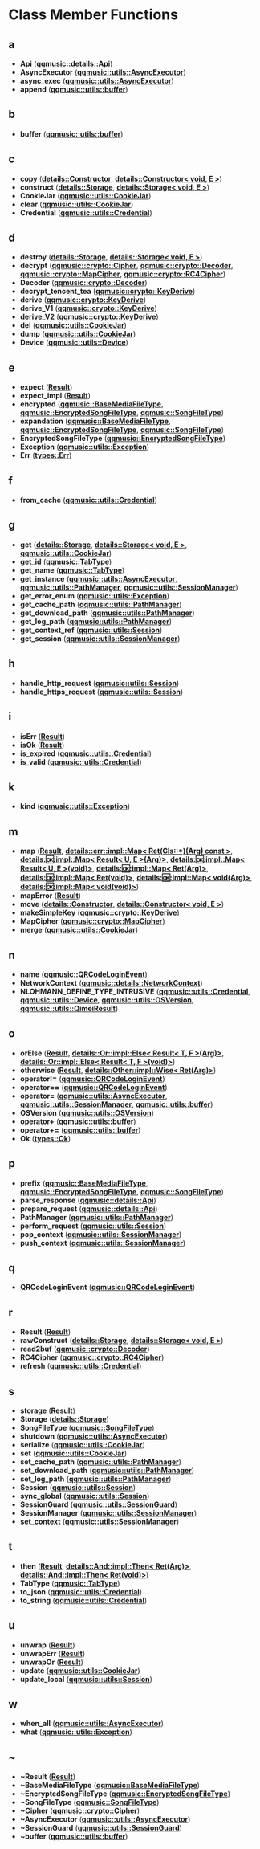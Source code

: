 
# Class Member Functions



## a

* **Api** ([**qqmusic::details::Api**](classqqmusic_1_1details_1_1Api.md))
* **AsyncExecutor** ([**qqmusic::utils::AsyncExecutor**](classqqmusic_1_1utils_1_1AsyncExecutor.md))
* **async\_exec** ([**qqmusic::utils::AsyncExecutor**](classqqmusic_1_1utils_1_1AsyncExecutor.md))
* **append** ([**qqmusic::utils::buffer**](classqqmusic_1_1utils_1_1buffer.md))


## b

* **buffer** ([**qqmusic::utils::buffer**](classqqmusic_1_1utils_1_1buffer.md))


## c

* **copy** ([**details::Constructor**](structdetails_1_1Constructor.md), [**details::Constructor&lt; void, E &gt;**](structdetails_1_1Constructor_3_01void_00_01E_01_4.md))
* **construct** ([**details::Storage**](structdetails_1_1Storage.md), [**details::Storage&lt; void, E &gt;**](structdetails_1_1Storage_3_01void_00_01E_01_4.md))
* **CookieJar** ([**qqmusic::utils::CookieJar**](classqqmusic_1_1utils_1_1CookieJar.md))
* **clear** ([**qqmusic::utils::CookieJar**](classqqmusic_1_1utils_1_1CookieJar.md))
* **Credential** ([**qqmusic::utils::Credential**](classqqmusic_1_1utils_1_1Credential.md))


## d

* **destroy** ([**details::Storage**](structdetails_1_1Storage.md), [**details::Storage&lt; void, E &gt;**](structdetails_1_1Storage_3_01void_00_01E_01_4.md))
* **decrypt** ([**qqmusic::crypto::Cipher**](classqqmusic_1_1crypto_1_1Cipher.md), [**qqmusic::crypto::Decoder**](classqqmusic_1_1crypto_1_1Decoder.md), [**qqmusic::crypto::MapCipher**](classqqmusic_1_1crypto_1_1MapCipher.md), [**qqmusic::crypto::RC4Cipher**](classqqmusic_1_1crypto_1_1RC4Cipher.md))
* **Decoder** ([**qqmusic::crypto::Decoder**](classqqmusic_1_1crypto_1_1Decoder.md))
* **decrypt\_tencent\_tea** ([**qqmusic::crypto::KeyDerive**](classqqmusic_1_1crypto_1_1KeyDerive.md))
* **derive** ([**qqmusic::crypto::KeyDerive**](classqqmusic_1_1crypto_1_1KeyDerive.md))
* **derive\_V1** ([**qqmusic::crypto::KeyDerive**](classqqmusic_1_1crypto_1_1KeyDerive.md))
* **derive\_V2** ([**qqmusic::crypto::KeyDerive**](classqqmusic_1_1crypto_1_1KeyDerive.md))
* **del** ([**qqmusic::utils::CookieJar**](classqqmusic_1_1utils_1_1CookieJar.md))
* **dump** ([**qqmusic::utils::CookieJar**](classqqmusic_1_1utils_1_1CookieJar.md))
* **Device** ([**qqmusic::utils::Device**](structqqmusic_1_1utils_1_1Device.md))


## e

* **expect** ([**Result**](structResult.md))
* **expect\_impl** ([**Result**](structResult.md))
* **encrypted** ([**qqmusic::BaseMediaFileType**](classqqmusic_1_1BaseMediaFileType.md), [**qqmusic::EncryptedSongFileType**](classqqmusic_1_1EncryptedSongFileType.md), [**qqmusic::SongFileType**](classqqmusic_1_1SongFileType.md))
* **expandation** ([**qqmusic::BaseMediaFileType**](classqqmusic_1_1BaseMediaFileType.md), [**qqmusic::EncryptedSongFileType**](classqqmusic_1_1EncryptedSongFileType.md), [**qqmusic::SongFileType**](classqqmusic_1_1SongFileType.md))
* **EncryptedSongFileType** ([**qqmusic::EncryptedSongFileType**](classqqmusic_1_1EncryptedSongFileType.md))
* **Exception** ([**qqmusic::utils::Exception**](classqqmusic_1_1utils_1_1Exception.md))
* **Err** ([**types::Err**](structtypes_1_1Err.md))


## f

* **from\_cache** ([**qqmusic::utils::Credential**](classqqmusic_1_1utils_1_1Credential.md))


## g

* **get** ([**details::Storage**](structdetails_1_1Storage.md), [**details::Storage&lt; void, E &gt;**](structdetails_1_1Storage_3_01void_00_01E_01_4.md), [**qqmusic::utils::CookieJar**](classqqmusic_1_1utils_1_1CookieJar.md))
* **get\_id** ([**qqmusic::TabType**](classqqmusic_1_1TabType.md))
* **get\_name** ([**qqmusic::TabType**](classqqmusic_1_1TabType.md))
* **get\_instance** ([**qqmusic::utils::AsyncExecutor**](classqqmusic_1_1utils_1_1AsyncExecutor.md), [**qqmusic::utils::PathManager**](classqqmusic_1_1utils_1_1PathManager.md), [**qqmusic::utils::SessionManager**](classqqmusic_1_1utils_1_1SessionManager.md))
* **get\_error\_enum** ([**qqmusic::utils::Exception**](classqqmusic_1_1utils_1_1Exception.md))
* **get\_cache\_path** ([**qqmusic::utils::PathManager**](classqqmusic_1_1utils_1_1PathManager.md))
* **get\_download\_path** ([**qqmusic::utils::PathManager**](classqqmusic_1_1utils_1_1PathManager.md))
* **get\_log\_path** ([**qqmusic::utils::PathManager**](classqqmusic_1_1utils_1_1PathManager.md))
* **get\_context\_ref** ([**qqmusic::utils::Session**](classqqmusic_1_1utils_1_1Session.md))
* **get\_session** ([**qqmusic::utils::SessionManager**](classqqmusic_1_1utils_1_1SessionManager.md))


## h

* **handle\_http\_request** ([**qqmusic::utils::Session**](classqqmusic_1_1utils_1_1Session.md))
* **handle\_https\_request** ([**qqmusic::utils::Session**](classqqmusic_1_1utils_1_1Session.md))


## i

* **isErr** ([**Result**](structResult.md))
* **isOk** ([**Result**](structResult.md))
* **is\_expired** ([**qqmusic::utils::Credential**](classqqmusic_1_1utils_1_1Credential.md))
* **is\_valid** ([**qqmusic::utils::Credential**](classqqmusic_1_1utils_1_1Credential.md))


## k

* **kind** ([**qqmusic::utils::Exception**](classqqmusic_1_1utils_1_1Exception.md))


## m

* **map** ([**Result**](structResult.md), [**details::err::impl::Map&lt; Ret(Cls::\*)(Arg) const &gt;**](structdetails_1_1err_1_1impl_1_1Map_3_01Ret_07Cls_1_1_5_08_07Arg_08_01const_01_4.md), [**details::ok::impl::Map&lt; Result&lt; U, E &gt;(Arg)&gt;**](structdetails_1_1ok_1_1impl_1_1Map_3_01Result_3_01U_00_01E_01_4_07Arg_08_4.md), [**details::ok::impl::Map&lt; Result&lt; U, E &gt;(void)&gt;**](structdetails_1_1ok_1_1impl_1_1Map_3_01Result_3_01U_00_01E_01_4_07void_08_4.md), [**details::ok::impl::Map&lt; Ret(Arg)&gt;**](structdetails_1_1ok_1_1impl_1_1Map_3_01Ret_07Arg_08_4.md), [**details::ok::impl::Map&lt; Ret(void)&gt;**](structdetails_1_1ok_1_1impl_1_1Map_3_01Ret_07void_08_4.md), [**details::ok::impl::Map&lt; void(Arg)&gt;**](structdetails_1_1ok_1_1impl_1_1Map_3_01void_07Arg_08_4.md), [**details::ok::impl::Map&lt; void(void)&gt;**](structdetails_1_1ok_1_1impl_1_1Map_3_01void_07void_08_4.md))
* **mapError** ([**Result**](structResult.md))
* **move** ([**details::Constructor**](structdetails_1_1Constructor.md), [**details::Constructor&lt; void, E &gt;**](structdetails_1_1Constructor_3_01void_00_01E_01_4.md))
* **makeSimpleKey** ([**qqmusic::crypto::KeyDerive**](classqqmusic_1_1crypto_1_1KeyDerive.md))
* **MapCipher** ([**qqmusic::crypto::MapCipher**](classqqmusic_1_1crypto_1_1MapCipher.md))
* **merge** ([**qqmusic::utils::CookieJar**](classqqmusic_1_1utils_1_1CookieJar.md))


## n

* **name** ([**qqmusic::QRCodeLoginEvent**](classqqmusic_1_1QRCodeLoginEvent.md))
* **NetworkContext** ([**qqmusic::details::NetworkContext**](structqqmusic_1_1details_1_1NetworkContext.md))
* **NLOHMANN\_DEFINE\_TYPE\_INTRUSIVE** ([**qqmusic::utils::Credential**](classqqmusic_1_1utils_1_1Credential.md), [**qqmusic::utils::Device**](structqqmusic_1_1utils_1_1Device.md), [**qqmusic::utils::OSVersion**](structqqmusic_1_1utils_1_1OSVersion.md), [**qqmusic::utils::QimeiResult**](structqqmusic_1_1utils_1_1QimeiResult.md))


## o

* **orElse** ([**Result**](structResult.md), [**details::Or::impl::Else&lt; Result&lt; T, F &gt;(Arg)&gt;**](structdetails_1_1Or_1_1impl_1_1Else_3_01Result_3_01T_00_01F_01_4_07Arg_08_4.md), [**details::Or::impl::Else&lt; Result&lt; T, F &gt;(void)&gt;**](structdetails_1_1Or_1_1impl_1_1Else_3_01Result_3_01T_00_01F_01_4_07void_08_4.md))
* **otherwise** ([**Result**](structResult.md), [**details::Other::impl::Wise&lt; Ret(Arg)&gt;**](structdetails_1_1Other_1_1impl_1_1Wise_3_01Ret_07Arg_08_4.md))
* **operator!=** ([**qqmusic::QRCodeLoginEvent**](classqqmusic_1_1QRCodeLoginEvent.md))
* **operator==** ([**qqmusic::QRCodeLoginEvent**](classqqmusic_1_1QRCodeLoginEvent.md))
* **operator=** ([**qqmusic::utils::AsyncExecutor**](classqqmusic_1_1utils_1_1AsyncExecutor.md), [**qqmusic::utils::SessionManager**](classqqmusic_1_1utils_1_1SessionManager.md), [**qqmusic::utils::buffer**](classqqmusic_1_1utils_1_1buffer.md))
* **OSVersion** ([**qqmusic::utils::OSVersion**](structqqmusic_1_1utils_1_1OSVersion.md))
* **operator+** ([**qqmusic::utils::buffer**](classqqmusic_1_1utils_1_1buffer.md))
* **operator+=** ([**qqmusic::utils::buffer**](classqqmusic_1_1utils_1_1buffer.md))
* **Ok** ([**types::Ok**](structtypes_1_1Ok.md))


## p

* **prefix** ([**qqmusic::BaseMediaFileType**](classqqmusic_1_1BaseMediaFileType.md), [**qqmusic::EncryptedSongFileType**](classqqmusic_1_1EncryptedSongFileType.md), [**qqmusic::SongFileType**](classqqmusic_1_1SongFileType.md))
* **parse\_response** ([**qqmusic::details::Api**](classqqmusic_1_1details_1_1Api.md))
* **prepare\_request** ([**qqmusic::details::Api**](classqqmusic_1_1details_1_1Api.md))
* **PathManager** ([**qqmusic::utils::PathManager**](classqqmusic_1_1utils_1_1PathManager.md))
* **perform\_request** ([**qqmusic::utils::Session**](classqqmusic_1_1utils_1_1Session.md))
* **pop\_context** ([**qqmusic::utils::SessionManager**](classqqmusic_1_1utils_1_1SessionManager.md))
* **push\_context** ([**qqmusic::utils::SessionManager**](classqqmusic_1_1utils_1_1SessionManager.md))


## q

* **QRCodeLoginEvent** ([**qqmusic::QRCodeLoginEvent**](classqqmusic_1_1QRCodeLoginEvent.md))


## r

* **Result** ([**Result**](structResult.md))
* **rawConstruct** ([**details::Storage**](structdetails_1_1Storage.md), [**details::Storage&lt; void, E &gt;**](structdetails_1_1Storage_3_01void_00_01E_01_4.md))
* **read2buf** ([**qqmusic::crypto::Decoder**](classqqmusic_1_1crypto_1_1Decoder.md))
* **RC4Cipher** ([**qqmusic::crypto::RC4Cipher**](classqqmusic_1_1crypto_1_1RC4Cipher.md))
* **refresh** ([**qqmusic::utils::Credential**](classqqmusic_1_1utils_1_1Credential.md))


## s

* **storage** ([**Result**](structResult.md))
* **Storage** ([**details::Storage**](structdetails_1_1Storage.md))
* **SongFileType** ([**qqmusic::SongFileType**](classqqmusic_1_1SongFileType.md))
* **shutdown** ([**qqmusic::utils::AsyncExecutor**](classqqmusic_1_1utils_1_1AsyncExecutor.md))
* **serialize** ([**qqmusic::utils::CookieJar**](classqqmusic_1_1utils_1_1CookieJar.md))
* **set** ([**qqmusic::utils::CookieJar**](classqqmusic_1_1utils_1_1CookieJar.md))
* **set\_cache\_path** ([**qqmusic::utils::PathManager**](classqqmusic_1_1utils_1_1PathManager.md))
* **set\_download\_path** ([**qqmusic::utils::PathManager**](classqqmusic_1_1utils_1_1PathManager.md))
* **set\_log\_path** ([**qqmusic::utils::PathManager**](classqqmusic_1_1utils_1_1PathManager.md))
* **Session** ([**qqmusic::utils::Session**](classqqmusic_1_1utils_1_1Session.md))
* **sync\_global** ([**qqmusic::utils::Session**](classqqmusic_1_1utils_1_1Session.md))
* **SessionGuard** ([**qqmusic::utils::SessionGuard**](classqqmusic_1_1utils_1_1SessionGuard.md))
* **SessionManager** ([**qqmusic::utils::SessionManager**](classqqmusic_1_1utils_1_1SessionManager.md))
* **set\_context** ([**qqmusic::utils::SessionManager**](classqqmusic_1_1utils_1_1SessionManager.md))


## t

* **then** ([**Result**](structResult.md), [**details::And::impl::Then&lt; Ret(Arg)&gt;**](structdetails_1_1And_1_1impl_1_1Then_3_01Ret_07Arg_08_4.md), [**details::And::impl::Then&lt; Ret(void)&gt;**](structdetails_1_1And_1_1impl_1_1Then_3_01Ret_07void_08_4.md))
* **TabType** ([**qqmusic::TabType**](classqqmusic_1_1TabType.md))
* **to\_json** ([**qqmusic::utils::Credential**](classqqmusic_1_1utils_1_1Credential.md))
* **to\_string** ([**qqmusic::utils::Credential**](classqqmusic_1_1utils_1_1Credential.md))


## u

* **unwrap** ([**Result**](structResult.md))
* **unwrapErr** ([**Result**](structResult.md))
* **unwrapOr** ([**Result**](structResult.md))
* **update** ([**qqmusic::utils::CookieJar**](classqqmusic_1_1utils_1_1CookieJar.md))
* **update\_local** ([**qqmusic::utils::Session**](classqqmusic_1_1utils_1_1Session.md))


## w

* **when\_all** ([**qqmusic::utils::AsyncExecutor**](classqqmusic_1_1utils_1_1AsyncExecutor.md))
* **what** ([**qqmusic::utils::Exception**](classqqmusic_1_1utils_1_1Exception.md))


## ~

* **~Result** ([**Result**](structResult.md))
* **~BaseMediaFileType** ([**qqmusic::BaseMediaFileType**](classqqmusic_1_1BaseMediaFileType.md))
* **~EncryptedSongFileType** ([**qqmusic::EncryptedSongFileType**](classqqmusic_1_1EncryptedSongFileType.md))
* **~SongFileType** ([**qqmusic::SongFileType**](classqqmusic_1_1SongFileType.md))
* **~Cipher** ([**qqmusic::crypto::Cipher**](classqqmusic_1_1crypto_1_1Cipher.md))
* **~AsyncExecutor** ([**qqmusic::utils::AsyncExecutor**](classqqmusic_1_1utils_1_1AsyncExecutor.md))
* **~SessionGuard** ([**qqmusic::utils::SessionGuard**](classqqmusic_1_1utils_1_1SessionGuard.md))
* **~buffer** ([**qqmusic::utils::buffer**](classqqmusic_1_1utils_1_1buffer.md))




